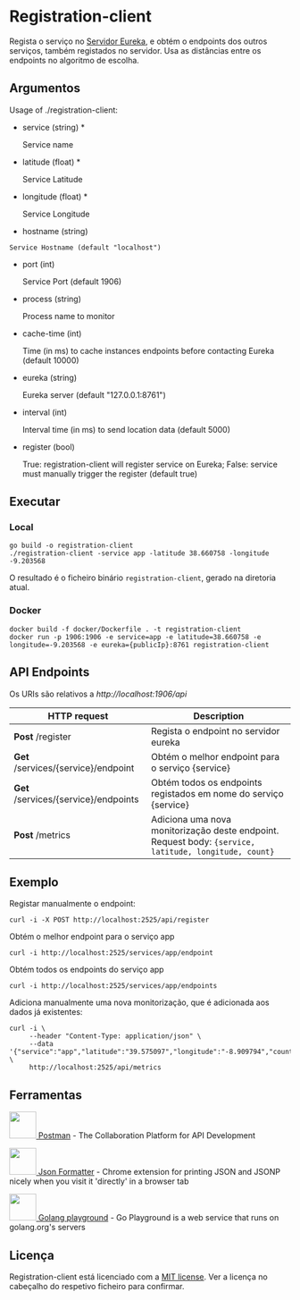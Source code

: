 # Registration-client

Regista o serviço no [Servidor Eureka](../registration-server), e obtém o endpoints dos outros serviços, também registados no servidor.
Usa as distâncias entre os endpoints no algoritmo de escolha.

## Argumentos

Usage of ./registration-client:

  - service (string) *
  
    Service name

  - latitude (float) *
  
    Service Latitude
    
  - longitude (float) *
  
    Service Longitude

   - hostname (string)
     
    Service Hostname (default "localhost")
   
  - port (int)
  
    Service Port (default 1906)

  - process (string)
  
    Process name to monitor
    
  - cache-time (int)
  
    Time (in ms) to cache instances endpoints before contacting Eureka (default 10000)
  
  - eureka (string)
  
    Eureka server (default "127.0.0.1:8761")
        
  - interval (int)
  
    Interval time (in ms) to send location data (default 5000)
    
  - register (bool)
  
    True: registration-client will register service on Eureka; False: service must manually trigger the register (default true)

## Executar

### Local

```shell script
go build -o registration-client
./registration-client -service app -latitude 38.660758 -longitude -9.203568
```

O resultado é o ficheiro binário `registration-client`, gerado na diretoria atual.

### Docker

```shell script
docker build -f docker/Dockerfile . -t registration-client
docker run -p 1906:1906 -e service=app -e latitude=38.660758 -e longitude=-9.203568 -e eureka={publicIp}:8761 registration-client
```

## API Endpoints

Os URIs são relativos a *http://localhost:1906/api*

HTTP request | Description
------------ | -------------
**Post** /register | Regista o endpoint no servidor eureka
**Get** /services/{service}/endpoint | Obtém o melhor endpoint para o serviço {service}
**Get** /services/{service}/endpoints | Obtém todos os endpoints registados em nome do serviço {service}
**Post** /metrics | Adiciona uma nova monitorização deste endpoint. Request body: `{service, latitude, longitude, count}`

## Exemplo

Registar manualmente o endpoint:
```shell script
curl -i -X POST http://localhost:2525/api/register
```

Obtém o melhor endpoint para o serviço app
```shell script
curl -i http://localhost:2525/services/app/endpoint
```

Obtém todos os endpoints do serviço app
```shell script
curl -i http://localhost:2525/services/app/endpoints
```

Adiciona manualmente uma nova monitorização, que é adicionada aos dados já existentes:
```shell script
curl -i \
     --header "Content-Type: application/json" \
     --data '{"service":"app","latitude":"39.575097","longitude":"-8.909794","count":"1"}' \
     http://localhost:2525/api/metrics
```

## Ferramentas

[<img src="https://i.imgur.com/DBrGTaL.png" alt="" width="48" height="48"> Postman](https://www.postman.com/) - The Collaboration Platform for API Development

[<img src="https://i.imgur.com/M7dKRag.png" alt="" width="48" height="48"> Json Formatter](https://chrome.google.com/webstore/detail/json-formatter/bcjindcccaagfpapjjmafapmmgkkhgoa?hl=en) - Chrome extension for printing JSON and JSONP nicely when you visit it 'directly' in a browser tab

[<img src="https://i.imgur.com/LvZ3Anc.png" alt="" width="48" height="48"> Golang playground](https://play.golang.org/) - Go Playground is a web service that runs on golang.org's servers

## Licença

Registration-client está licenciado com a [MIT license](../LICENSE). Ver a licença no cabeçalho do respetivo ficheiro para confirmar.